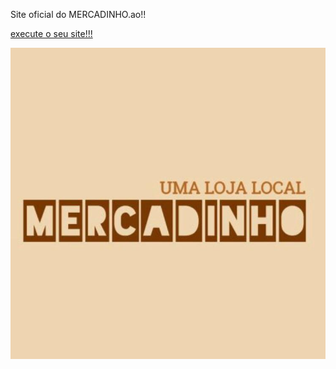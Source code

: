 Site oficial do MERCADINHO.ao!!

<a href="https://joelson-lopes.github.io/site-mercadinho/index.html"> execute o seu site!!!

<img src="images/mercadinho logo.jpg">

